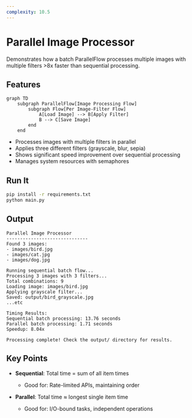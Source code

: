 ```yaml
---
complexity: 10.5
---
```


# Parallel Image Processor

Demonstrates how a batch ParallelFlow processes multiple images with multiple filters >8x faster than sequential processing.

## Features

```mermaid
graph TD
    subgraph ParallelFlow[Image Processing Flow]
        subgraph Flow[Per Image-Filter Flow]
            A[Load Image] --> B[Apply Filter]
            B --> C[Save Image]
        end
    end
```

- Processes images with multiple filters in parallel
- Applies three different filters (grayscale, blur, sepia)
- Shows significant speed improvement over sequential processing
- Manages system resources with semaphores

## Run It

```bash
pip install -r requirements.txt
python main.py
```

## Output

```=== Processing Images in Parallel ===
Parallel Image Processor
------------------------------
Found 3 images:
- images/bird.jpg
- images/cat.jpg
- images/dog.jpg

Running sequential batch flow...
Processing 3 images with 3 filters...
Total combinations: 9
Loading image: images/bird.jpg
Applying grayscale filter...
Saved: output/bird_grayscale.jpg
...etc

Timing Results:
Sequential batch processing: 13.76 seconds
Parallel batch processing: 1.71 seconds
Speedup: 8.04x

Processing complete! Check the output/ directory for results.
```

## Key Points

- **Sequential**: Total time = sum of all item times

  - Good for: Rate-limited APIs, maintaining order

- **Parallel**: Total time ≈ longest single item time
  - Good for: I/O-bound tasks, independent operations
